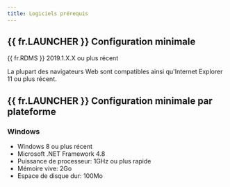 ```yaml
---
title: Logiciels prérequis
---
```

## {{ fr.LAUNCHER }} Configuration minimale 
{{ fr.RDMS }} 2019.1.X.X ou plus récent  

La plupart des navigateurs Web sont compatibles ainsi qu&apos;Internet Explorer 11 ou plus récent. 

## {{ fr.LAUNCHER }} Configuration minimale par plateforme 
### Windows 

* Windows 8 ou plus récent 
* Microsoft .NET Framework 4.8 
* Puissance de processeur: 1GHz ou plus rapide 
* Mémoire vive: 2Go 
* Espace de disque dur: 100Mo 


